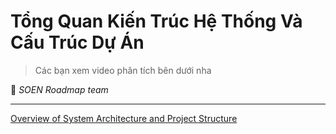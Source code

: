 # Tổng Quan Kiến Trúc Hệ Thống Và Cấu Trúc Dự Án

>Các bạn xem video phân tích bên dưới nha

🌻 *SOEN Roadmap team*

---
[Overview of System Architecture and Project Structure](https://www.youtube.com/watch?v=dbFoByC7BXE&list=PLawJEU9nKs_6qm0jIwdzAQUgOQb0mf_eS&index=10)
